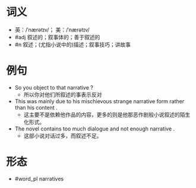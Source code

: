 # 词义
- 英：/ˈnærətɪv/； 美：/ˈnærətɪv/
- #adj 叙述的；叙事体的；善于叙述的
- #n 叙述；(尤指小说中的)描述；叙事技巧；讲故事
# 例句
- So you object to that narrative ?
	- 所以你对他们所叙述的事表示反对
- This was mainly due to his mischievous strange narrative form rather than his content .
	- 这主要不是依赖他作品的内容，更多的则是他那恶作剧般小说叙述的陌生化形式。
- The novel contains too much dialogue and not enough narrative .
	- 这部小说对话过多，而叙述不足。
# 形态
- #word_pl narratives

